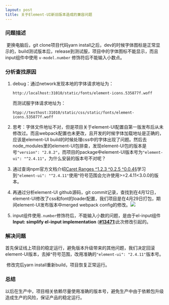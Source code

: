 ```yaml
---
layout: post
title: 关于Element-UI新旧版本造成的兼容问题
---
```


### 问题描述
​	更换电脑后，git clone项目代码yarn install之后，dev的时候字体图标是正常显示的，build测试版本后，release到测试服，项目中的字体图标不能显示，而且input组件中使用 ```v-model.number``` 修饰符后不能输入小数点。

### 分析查找原因

1. debug：通过network发现本地的字体请求地址为：

   ```http://localhost:31010/static/fonts/element-icons.535877f.woff```

   而测试服字体请求地址为：

   ```htpp://testhost:31010/static/css/static/fonts/element-icons.535877f.woff```

2. 思考：字体文件地址不对，但是项目关于element-UI配置自第一版发布后从未修改过。而且webpack配置也未更改，且开发的时候字体加载地址是正确的，应该是element-UI build的时候处理css中的字体出现了问题。然后去node_modules里的element-UI包排查，发现element-UI包的版本是号```"version": "2.8.2"```，而项目的package中element-UI版本号为```"element-ui": "^2.4.11"```，为什么安装的版本号不对呢？

3. 通过查询npm官方文档介绍[Caret Ranges ^1.2.3 ^0.2.5 ^0.0.4§](https://docs.npmjs.com/misc/semver.html#caret-ranges-123-025-004)学习到```"element-ui": "^2.4.11"```使用^符号范围会允许使用>=2.4.11<3.0.0的版本。

4. 再通过分析element-UI github源码，git commit记录，查找到在4月12日，element-UI修改了css和font的loader配置，我们项目是在4月29日打包，期间element-UI发布版本中merged webpack config的修改。![](../images/element-git-commit-history.png)	

5. input组件使用```.number```修饰符后，不能输入小数的问题，是由于el-input组件**Input: simplify el-input implementation** ([**#13471**](https://github.com/ElemeFE/element/pull/13471))此次修改引起的。

### 解决问题
​	首先保证线上项目的稳定运行，避免版本升级带来的其他问题，我们决定回滚element-UI版本，去掉^符号范围，改用准确的```"element-ui": "2.4.11"```版本号。

​	修改完后yarn install重新build，项目恢复正常运行。

### 总结
​	以后在生产中，项目相关依赖尽量使用准确的版本号，避免生产中由于依赖包升级造成生产的风险，保证产品的稳定运行。
